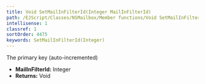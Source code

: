 ```yaml
---
title: Void SetMailInFilterId(Integer MailInFilterId)
path: /EJScript/Classes/NSMailbox/Member functions/Void SetMailInFilterId(Integer p_0)
intellisense: 1
classref: 1
sortOrder: 4475
keywords: SetMailInFilterId(Integer)
---
```



The primary key (auto-incremented)



* **MailInFilterId:** Integer
* **Returns:** Void


